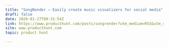 ```yaml
---
title: "SongRender — Easily create music visualizers for social media"
draft: false
date: 2020-01-27T09:31:54Z
link: https://www.producthunt.com/posts/songrender?utm_medium=RSS&utm_source=hune
site: www.producthunt.com
topic: product hunt  

---
```

